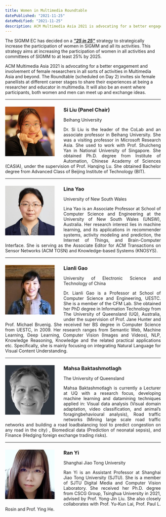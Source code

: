 ```yaml
---
title: Women in Multimedia Roundtable
datePublished: "2021-11-25"
dateModified: "2021-11-25"
description: ACM Multimedia Asia 2021 is advocating for a better engagement and involvement of female researchers in all sorts of activities in Multimedia Asia and beyond. 
---
```

The SIGMM EC has decided on a **[*"25 in 25"*](https://records.sigmm.org/2019/10/21/introducing-the-new-role-of-the-director-of-diversity-and-outreach/)** strategy to strategically increase the participation of women in SIGMM and all its activities. This strategy aims at increasing the participation of women in all activities and committees of SIGMM to at least 25% by 2025.

ACM Multimedia Asia 2021 is advocating for a better engagement and involvement of female researchers in all sorts of activities in Multimedia Asia and beyond. The Roundtable (scheduled on Day 2) invites six female panellists at different career stages to share their experiences at being a researcher and educator in multimedia. It will also be an event where participants, both women and men can meet up and exchange ideas.

---

<div class="keynote-text">
    <div class="keynote-img">
        <img src="./Si.jpg" alt="Si Liu"/>
    </div>
    <!-- - **Title**: -->
    <h3 class="name">Si Liu (Panel Chair)</h3>
    <!-- - **Date**: -->
    <!-- - **Abstract**:  -->
    <p class="subtitle">Beihang University</p>
    <p>
        Dr. Si Liu is the leader of the CoLab and an associate professor in Beihang University. She was a visiting professor in Microsoft Research Asia. She used to work with Prof. Shuicheng Yan in National University of Singapore. She obtained Ph.D. degree from Institute of Automation, Chinese Academy of Sciences (CASIA), under the supervision of Prof. Hanqing Lu. She obtained Bachelor degree from Advanced Class of Beijing Institute of Technology (BIT).
    </p>
</div>

---

<div class="keynote-text">
    <div class="keynote-img">
        <img src="./Lina.jpg" alt="Lina Yao"/>
    </div>
    <!-- - **Title**: -->
    <h3 class="name">Lina Yao</h3>
    <!-- - **Date**: -->
    <!-- - **Abstract**:  -->
    <p class="subtitle">University of New South Wales</p>
    <p>
        Lina Yao is an Associate Professor at School of Computer Science and Engineering at the University of New South Wales (UNSW), Australia. Her research interest lies in machine learning, and its applications in recommender systems, activity modeling and prediction, the Internet of Things, and Brain-Computer Interface. She is serving as the Associate Editor for ACM Transactions on Sensor Networks (ACM TOSN) and Knowledge-based Systems (KNOSYS).
    </p>
</div>

---

<div class="keynote-text">
    <div class="keynote-img">
        <img src="./Lianli.jpg" alt="Lianli Gao"/>
    </div>
    <!-- - **Title**: -->
    <h3 class="name">Lianli Gao</h3>
    <!-- - **Date**: -->
    <!-- - **Abstract**:  -->
    <p class="subtitle">University of Electronic Science and Technology of China</p>
    <p>
        Dr. Lianli Gao is a Professor at School of Computer Science and Engineering, UESTC. She is a member of the CFM Lab. She obtained her PhD degree in Information Technology from The University of Queensland (UQ), Australia, under the supervision of  Prof. Jane Hunter and Prof. Michael Bruenig. She received her BS degree in Computer Science from UESTC, in 2009. 
        Her research ranges from Semantic Web, Machine Learning, Deep Learning, Computer Vision (Images and Videos), NLP, Knowledge Reasoning, Knowledge and the related practical applications etc. Specifically, she is mainly focusing on integrating Natural Language for Visual Content Understanding. 
    </p>
</div>

---

<div class="keynote-text">
    <div class="keynote-img">
    <img src="./Mahsa.jpg" alt="Mahsa Baktashmotlagh"/>
    </div>
    <!-- - **Title**: -->
    <h3 class="name">Mahsa Baktashmotlagh</h3>
    <!-- - **Date**: -->
    <!-- - **Abstract**:  -->
    <p class="subtitle">The University of Queensland</p>
    <p>
        Mahsa Baktashmotlagh is currently a Lecturer at UQ with a research focus, developing machine learning and datamining techniques applied in: Visual data analysis (Visual domain adaptation, video classification, and animal’s foragingbehavioural analysis), Road traffic networks (Mining large scale road traffic networks and building a road loadbalancing tool to predict congestion on any road in the city) , Biomedical data (Prediction of neonatal sepsis), and Finance (Hedging foreign exchange trading risks).
    </p>
</div>

---

<div class="keynote-text">
    <div class="keynote-img">
    <img src="./Ran.jpg" alt="Ran Yi"/>
    </div>
    <!-- - **Title**: -->
    <h3 class="name">Ran Yi</h3>
    <!-- - **Date**: -->
    <!-- - **Abstract**:  -->
    <p class="subtitle">Shanghai Jiao Tong University</p>
    <p>
        Ran Yi is an Assistant Professor at Shanghai Jiao Tong University (SJTU). She is a member of SJTU Digital Media and Computer Vision Laboratory. She received her Ph.D. degree from CSCG Group, Tsinghua University in 2021, advised by Prof. Yong-Jin Liu. She also closely collaborates with Prof. Yu-Kun Lai, Prof. Paul L. Rosin and Prof. Ying He.
    </p>
</div>

<style>
    .keynote-text {
        text-align: left;
    }
    .keynote-img {
        float: none;
        margin-right: 1.8rem;
        margin-bottom: 1rem;
        width: 160px;
    }
    .note {
        font-size: 14px;
        color: grey;
    }
    .name {
        margin-bottom: 0.5rem !important;
    }

    @media (min-width: 768px) {
        .keynote-text {
            text-align: justify;
        }
        .keynote-img {
            float: left;
        }
    }
</style>
